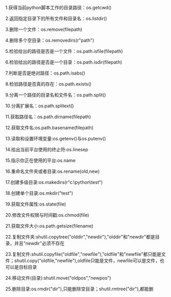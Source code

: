 1.获得当前python脚本工作的目录路径：os.getcwd()

2.返回指定目录下的所有文件和目录名：os.listdir()

3.删除一个文件：os.remove(filepath)

4.删除多个空目录：os.removedirs(r"path")

5.检验给出的路径是否是一个文件：os.path.isfile(filepath)

6.检验给出的路径是否是一个目录：os.path.isdir(filepath)

7.判断是否是绝对路径：os.path.isabs()

8.检验路径是否真的存在：os.path.exists()

9.分离一个路径的目录名和文件名：os.path.split()

10.分离扩展名：os.path.splitext()

11.获取路径名：os.path.dirname(filepath)

12.获取文件名:os.path.basename(filepath)

13.读取和设置环境变量:os.getenv()与os.putenv()

14.给出当前平台使用的终止符:os.linesep

15.指示你正在使用的平台:os.name

16.重命名文件夹或者目录:os.rename(old,new)

17.创建多级目录:os.makedirs(r"c:\python\test")

18.创建单个目录:os.mkdir("test")

19.获取文件属性:os.state(file)

20.修改文件权限与时间戳:os.chmod(file)

21.获取文件大小:os.path.getsize(filename)

22.复制文件夹:shutil.copytree("olddir","newdir"),"olddir"和"newdir"都是目录，并且"newdir"必须不存在

23.复制文件:shutil.copyfile("oldfile","newfile"),"oldfile"和"newfile"都只能是文件；shutil.copy("oldfile,"newfile"),oldfile只能是文件，newfile可以是文件，也可以是目标目录

24.移动文件(目录):shutil.move("oldpos","newpos")

25.删除目录:os.rmdir("dir"),只能删除空目录；shutil.rmtree("dir"),都能删


